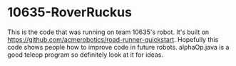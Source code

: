 # 10635-RoverRuckus
This is the code that was running on team 10635's robot. It's built on https://github.com/acmerobotics/road-runner-quickstart. Hopefully this code shows people how to improve code in future robots. alphaOp.java is a good teleop program so definitely look at it for ideas.
